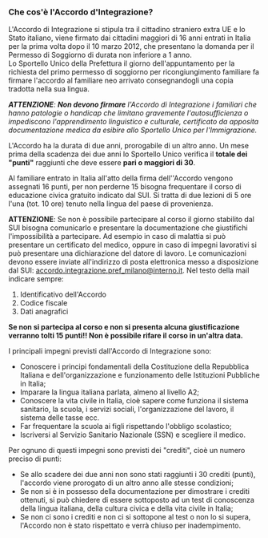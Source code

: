 ### Che cos'è l'Accordo d'Integrazione?

L'Accordo di Integrazione si stipula tra il cittadino straniero extra UE
e lo Stato italiano, viene firmato dai cittadini maggiori di 16 anni
entrati in Italia per la prima volta dopo il 10 marzo 2012, che
presentano la domanda per il Permesso di Soggiorno di durata non 
inferiore a 1 anno.<br>Lo Sportello Unico della Prefettura il giorno dell'appuntamento per la
richiesta del primo  permesso di soggiorno per ricongiungimento familiare fa firmare
l'accordo al familiare neo arrivato consegnandogli una copia tradotta
nella sua lingua.

_**ATTENZIONE**: **Non devono firmare** l'Accordo di Integrazione i familiari
che hanno patologie o handicap che limitano gravemente l'autosufficienza
o impediscono l'apprendimento linguistico e culturale, certificato da
apposita documentazione medica da esibire allo Sportello Unico per
l'Immigrazione._

L'Accordo ha la durata di due anni, prorogabile di un altro anno. Un
mese prima della scadenza dei due anni lo Sportello Unico verifica il
**totale dei "punti"** raggiunti che deve essere **pari o maggiori di 30**.

Al familiare entrato in Italia all'atto della firma dell''Accordo
vengono assegnati 16 punti, per non perderne 15 bisogna frequentare il
corso di educazione civica gratuito indicato dal SUI. Si tratta di due
lezioni di 5 ore l'una (tot. 10 ore) tenuto nella lingua del paese di
provenienza. 

**ATTENZIONE**: Se non è possibile partecipare al corso il
giorno stabilito dal SUI bisogna comunicarlo e presentare la
documentazione che giustifichi l'impossibilità a partecipare. Ad esempio
in caso di malattia si può presentare un certificato del medico, oppure
in caso di impegni lavorativi si può presentare una dichiarazione del
datore di lavoro. Le comunicazioni devono essere inviate all'indirizzo
di posta elettronica messo a disposizione dal SUI:
[accordo.integrazione.pref_milano@interno.it](mailto:accordo.integrazione.pref_milano@interno.it). Nel testo della mail
indicare sempre:

1) Identificativo dell'Accordo<br>
2) Codice fiscale<br>
3) Dati anagrafici

**Se non si partecipa al corso e non si presenta alcuna giustificazione
verranno tolti 15 punti!! Non è possibile rifare il corso in un'altra
data.**

I principali impegni previsti dall'Accordo di Integrazione sono:

- Conoscere i principi fondamentali della Costituzione della Repubblica Italiana e dell'organizzazione e funzionamento delle Istituzioni Pubbliche in Italia;
- Imparare la lingua italiana parlata, almeno al livello A2;
- Conoscere la vita civile in Italia, cioè sapere come funziona il sistema sanitario, la scuola, i servizi sociali, l'organizzazione del lavoro, il sistema delle tasse ecc.
- Far frequentare la scuola ai figli rispettando l'obbligo scolastico;
- Iscriversi al Servizio Sanitario Nazionale (SSN) e scegliere il
medico.

Per ognuno di questi impegni sono previsti dei "crediti", cioè un numero preciso di punti: 

- Se allo scadere dei due anni non sono stati raggiunti i 30 crediti (punti), l'accordo viene prorogato di un altro anno alle stesse condizioni;
- Se non si è in possesso della documentazione per dimostrare i crediti ottenuti, si può chiedere di essere sottoposto ad un test di conoscenza della lingua italiana, della cultura civica e della vita civile in Italia;
- Se non ci sono i crediti e non ci si sottopone al test o non lo si supera, l'Accordo non è stato rispettato e verrà chiuso per inadempimento.
